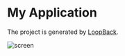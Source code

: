# My Application

The project is generated by [LoopBack](http://loopback.io).

![screen](http://s31.postimg.org/vpppstw6j/Screen_Shot_2016_06_13_at_12_41_41_PM.png "Logo Title Text 1")
